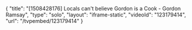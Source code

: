 {
    "title": "[1508428176] Locals can't believe Gordon is a Cook - Gordon Ramsay",
    "type": "solo",
    "layout": "iframe-static",
    "videoId": "123179414",
    "url": "\/tvpembed\/123179414"
}